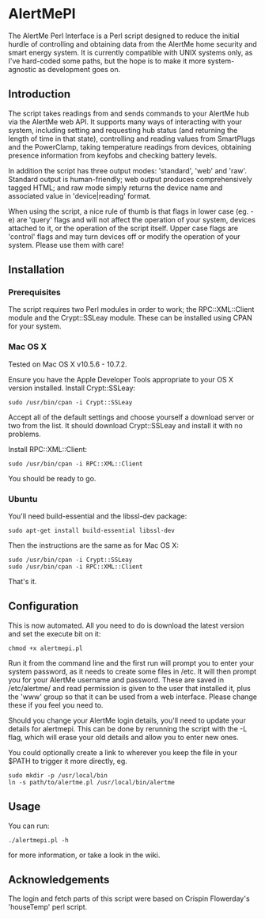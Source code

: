 AlertMePI
=========

The AlertMe Perl Interface is a Perl script designed to reduce the initial hurdle of controlling and obtaining data from the AlertMe home security and smart energy system. It is currently compatible with UNIX systems only, as I've hard-coded some paths, but the hope is to make it more system-agnostic as development goes on.


Introduction
------------

The script takes readings from and sends commands to your AlertMe hub via the AlertMe web API. It supports many ways of interacting with your system, including setting and requesting hub status (and returning the length of time in that state), controlling and reading values from SmartPlugs and the PowerClamp, taking temperature readings from devices, obtaining presence information from keyfobs and checking battery levels.

In addition the script has three output modes: 'standard', 'web' and 'raw'. Standard output is human-friendly; web output produces comprehensively tagged HTML; and raw mode simply returns the device name and associated value in 'device|reading' format.

When using the script, a nice rule of thumb is that flags in lower case (eg. -e) are 'query' flags and will not affect the operation of your system, devices attached to it, or the operation of the script itself. Upper case flags are 'control' flags and may turn devices off or modify the operation of your system. Please use them with care!


Installation
------------

### Prerequisites

The script requires two Perl modules in order to work; the RPC::XML::Client module and the Crypt::SSLeay module. These can be installed using CPAN for your system.

### Mac OS X

Tested on Mac OS X v10.5.6 - 10.7.2.

Ensure you have the Apple Developer Tools appropriate to your OS X version installed.
Install Crypt::SSLeay:

	sudo /usr/bin/cpan -i Crypt::SSLeay

Accept all of the default settings and choose yourself a download server or two from the list. It should download Crypt::SSLeay and install it with no problems.

Install RPC::XML::Client:

	sudo /usr/bin/cpan -i RPC::XML::Client

You should be ready to go.

### Ubuntu

You'll need build-essential and the libssl-dev package:

	sudo apt-get install build-essential libssl-dev
	
Then the instructions are the same as for Mac OS X:

	sudo /usr/bin/cpan -i Crypt::SSLeay
	sudo /usr/bin/cpan -i RPC::XML::Client
	
That's it.


Configuration
-------------

This is now automated. All you need to do is download the latest version and set the execute bit on it:

	chmod +x alertmepi.pl

Run it from the command line and the first run will prompt you to enter your system password, as it needs to create some files in /etc. It will then prompt you for your AlertMe username and password. These are saved in /etc/alertme/ and read permission is given to the user that installed it, plus the 'www' group so that it can be used from a web interface. Please change these if you feel you need to.

Should you change your AlertMe login details, you'll need to update your details for alertmepi. This can be done by rerunning the script with the -L flag, which will erase your old details and allow you to enter new ones.

You could optionally create a link to wherever you keep the file in your $PATH to trigger it more directly, eg.

	sudo mkdir -p /usr/local/bin
	ln -s path/to/alertme.pl /usr/local/bin/alertme


Usage
-----

You can run: 

	./alertmepi.pl -h

for more information, or take a look in the wiki.


Acknowledgements
----------------

The login and fetch parts of this script were based on Crispin Flowerday's 'houseTemp' perl script.